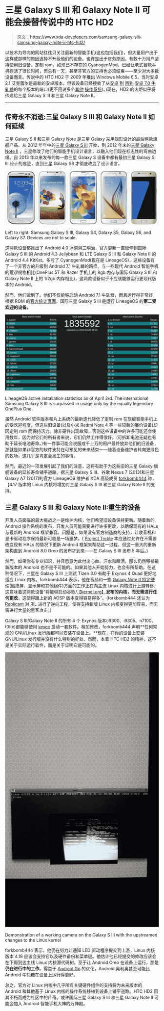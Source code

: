 # 三星 Galaxy S III 和 Galaxy Note II 可能会接替传说中的 HTC HD2

> 原文：<https://www.xda-developers.com/samsung-galaxy-siii-samsung-galaxy-note-ii-htc-hd2/>

以技术为导向的网站往往只关注最新的智能手机(这也包括我们)，但大量用户出于这样或那样的原因选择不升级他们的设备。也许是出于财务原因，有数十万用户坚持使用旧设备。定制 rom，如现已不存在的 CyanogenMod，已经让老式智能手机存活了很长时间，但总有一天，甚至非官方的支持也必须结束——至少对大多数设备而言。传说中的 HTC HD2 于 2009 年推出 Windows Mobile 6.5，当时安卓 2.1 艾克蕾尔是最新的安卓版本，但该设备已经接收了从[安卓](https://www.xda-developers.com/kitkat-more-or-less-working-on-legendary-hd2/) [到](https://www.xda-developers.com/and-it-goes-on-htc-hd2-receives-lollipop-port/) [再到](https://www.xda-developers.com/htcs-legendary-hd2-receives/) [安卓 7.0 牛轧糖](https://www.xda-developers.com/xda-external-link/cyanogenmod-14-based-on-android-7-0-booting-on-the-htc-hd2/)的每个版本的端口(更不用说多个[其他](https://www.xda-developers.com/firefox-os-makes-an-appearance-on-the-htc-hd2/) [操作系统](https://www.xda-developers.com/htc-hd2-refuses-to-die-now-runs-windows-rt/))。)现在，HD2 的火炬似乎将传递给三星 Galaxy S III 和三星 Galaxy Note II。

* * *

## 传奇永不消逝:三星 Galaxy S III 和 Galaxy Note II 如何延续

三星 Galaxy S II 和三星 Galaxy Note 是三星 Galaxy 采用矩形设计的最后两款旗舰产品。从 2012 年年中的[三星 Galaxy S III](https://forum.xda-developers.com/galaxy-s3) 开始，到 2012 年末的[三星 Galaxy Note II](https://forum.xda-developers.com/galaxy-note-2) ，三星修改了他们的智能手机设计语言，以融入他们现在标志性的弯曲边缘。自 2013 年以来发布的每一款三星 Galaxy S 设备中都有最初三星 Galaxy S III 设计的痕迹，直到三星 Galaxy S8 才彻底改变了设计语言。

 <picture>![Samsung Galaxy SIII Samsung Galaxy Note II HTC HD2](img/db1e9dc423072755e6c32b87b93c55a6.png)</picture> 

Left to right: Samsung Galaxy S III, Galaxy S4, Galaxy S5, Galaxy S6, and Galaxy S7\. Devices are not to scale.

这两款设备都推出了 Android 4.0 冰淇淋三明治，官方更新一直延伸到国际 Galaxy S III 的 Android 4.3 Jellybean 和 LTE Galaxy S III 和 Galaxy Note II 的 Android 4.4 KitKat。多亏了 CyanogenMod(现在是 LineageOS)，这些设备有了一个非官方的升级到 Android 7.1 牛轧糖的路径。与一些现代 Android 智能手机的荒谬规格相比(OnePlus 5T 和 Razer 手机上的 8gb 内存与国际 Galaxy S III 和 Galaxy Note II 上的 1/2gb 内存相比)，这两款设备似乎不应该能够运行更现代版本的 Android。

然而，他们做到了。他们不仅能够启动 Android 7.1 牛轧糖，而且运行得非常好，根据 ROM 的[官方统计页面](https://stats.lineageos.org/)，国际三星 Galaxy S III 是运行 LineageOS 的**第二受欢迎的设备。**

 <picture>![LineageOS Statistics](img/3d95645e2b7c1058b7c73c2a467d9908.png)</picture> 

LineageOS active installation statistics as of April 3rd. The international Samsung Galaxy S III is surpassed in usage only by the equally legendary OnePlus One.

虽然 Android 软件版本和片上系统的最新迭代降低了定制 rom 在旗舰智能手机上的受欢迎程度，但这些旧设备(以及小米 Redmi Note 4 等一些较新的廉价设备)却因定制 rom 而保持活力。除非硬件出现故障，否则这些设备中的许多可能还会使用数年，因为对它们的所有者来说，它们仍然工作得很好。(可拆卸电池无疑也有助于延长电池寿命。)有一件事可能会说服成千上万的用户最终放弃他们的旧设备，那就是如果非官方的软件支持在可预见的未来结束——随着设备维护者转向更绿色的牧场，这几乎是肯定会发生的事情。

然而，最近的一项发展引起了我们的注意，这将有助于为这些旧的三星 Galaxy 旗舰设备的延长寿命铺平道路。据三星 Galaxy S III、谷歌 Nexus 7 (2013)和三星 Galaxy A7 (2017)的官方 LineageOS 维护者 XDA 高级成员 [forkbomb444](https://forum.xda-developers.com/member.php?u=5405215) 称，【4.17 版本的 Linux 内核将增加对三星 Galaxy S III 和三星 Galaxy Note II 的支持。

## 三星 Galaxy S III 和 Galaxy Note II:重生的设备

开发人员面临的最大挑战之一是维护内核，他们希望旧设备保持更新。随着新的 Android 操作系统的发布，开发人员可能需要进行许多更改，以确保现有的 HALs 与最新的 Android 框架兼容。问题是，如果没有官方制造商的支持，让收音机和显卡驱动程序保持最新可能是一场噩梦。( [Project Treble](https://www.xda-developers.com/tag/project-treble/) 本应通过允许在不需要改变现有 HALs 的情况下更新 Android 框架来帮助这一过程，但这一重大的重新架构直到 Android 8.0 Oreo 的发布才到来——在 Galaxy S III 发布 5 年后。)

然而，如果你有专业知识，并且愿意为此付出心血、汗水和眼泪，那么仍然移植最新版本的 Android 也不是不可能的。如果其他人开始努力，也会有所帮助。在这种情况下，三星在 Galaxy S III 上测试 Tizen 3.0 有助于 Exynos 4 Quad 更好地适应 Linux 内核。forkbomb444 表示，他在音频和一些 [Galaxy Note II 特定硬件](https://git.kernel.org/pub/scm/linux/kernel/git/next/linux-next.git/log/arch/arm/boot/dts?h=1e46eb3cbacde81ceb93f140f69834c9893235de)(触摸屏、显示屏和其他组件)方面的工作正在向主流 Linux 内核进行上游转移，这意味着这两款设备“将能够启动谷歌/[【kernel.org】](https://www.kernel.org/)**发布的内核，而无需进行任何更改**，这使得跟上新的 AOSP 版本变得容易得多”。(forkbomb444 还认为 [Replicant](https://www.xda-developers.com/tag/replicant/) 对 RIL 进行了逆向工程，使得支持新版 Linux 内核变得更加容易，而无需进行大量的黑客攻击。)

Galaxy S III/Galaxy Note II 的所有 4 个 Exynos 版本(i9300、i9305、n7100、t0lte)都能够使用 [kexec](https://wiki.archlinux.org/index.php/kexec) 启动一套软件。稍加修改，forkbomb444 声明**任何常规的 GNU/Linux 发行版都可以安装在设备上。**现在，在你的设备上安装 GNU/Linux 发行版并没有什么特别的好处。然而，本着 HTC HD2 的精神，这不是关于实际运行软件，而是关于证明它是可能的。

 <picture>![Samsung Galaxy S III Samsung Galaxy Note II HTC HD2](img/fcea843f5c7485d85c4dce4ce42b6a48.png)</picture> 

Demonstration of a working camera on the Galaxy S III with the upstreamed changes to the Linux kernel

forkbomb444 表示，他仍在努力让通知 LED 驱动程序提交到上游，Linux 内核版本 4.18 应该会支持它以及硬件备份和菜单键。他估计他已经提交的修改应该会在下周到达主线 Linux 内核源代码树。至于让 Android Oreo 在设备上运行，那是**仍在进行中的工作**。得益于 [Android Go](https://www.xda-developers.com/android-go-old-android-8-1-oreo/) 的优化，Android 奥利奥甚至可能比 Android 牛轧糖在设备上运行得更好。

总之，官方对 Linux 内核中几乎所有关键硬件组件的支持将为未来版本的 Android 和其他基于 Linux 内核的操作系统移植到设备上铺平道路。HTC HD2 因其不朽而成为社区中的传奇。或许国际三星 Galaxy S III 和三星 Galaxy Note II 可能会加入 Android 智能手机大神的万神殿。